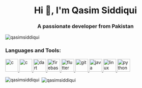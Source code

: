 <h1 align="center">Hi 👋, I'm Qasim Siddiqui</h1>
<h3 align="center">A passionate developer from Pakistan</h3>

<p align="left"> <img src="https://komarev.com/ghpvc/?username=qasimsiddiqui&label=Profile%20views&color=0e75b6&style=flat" alt="qasimsiddiqui" /> </p>

<h3 align="left">Languages and Tools:</h3>
<p align="left"><a href="https://www.cprogramming.com/" target="_blank"> <img src="https://devicons.github.io/devicon/devicon.git/icons/c/c-original.svg" alt="c" width="40" height="40"/> <a href="https://www.cprogramming.com/" target="_blank"> <img src="https://devicons.github.io/devicon/devicon.git/icons/cplusplus/cplusplus-original.svg" alt="c" width="40" height="40"/> </a> <a href="https://dart.dev" target="_blank"> <img src="https://www.vectorlogo.zone/logos/dartlang/dartlang-icon.svg" alt="dart" width="40" height="40"/> </a> <a href="https://firebase.google.com/" target="_blank"> <img src="https://www.vectorlogo.zone/logos/firebase/firebase-icon.svg" alt="firebase" width="40" height="40"/> </a> <a href="https://flutter.dev" target="_blank"> <img src="https://www.vectorlogo.zone/logos/flutterio/flutterio-icon.svg" alt="flutter" width="40" height="40"/> </a> <a href="https://git-scm.com/" target="_blank"> <img src="https://www.vectorlogo.zone/logos/git-scm/git-scm-icon.svg" alt="git" width="40" height="40"/> </a> <a href="https://www.java.com" target="_blank"> <img src="https://devicons.github.io/devicon/devicon.git/icons/java/java-original-wordmark.svg" alt="java" width="40" height="40"/> </a> <a href="https://www.linux.org/" target="_blank"> <img src="https://devicons.github.io/devicon/devicon.git/icons/linux/linux-original.svg" alt="linux" width="40" height="40"/> </a> <a href="https://www.python.org" target="_blank"> <img src="https://devicons.github.io/devicon/devicon.git/icons/python/python-original.svg" alt="python" width="40" height="40"/> </a> </p>

<p><img align="left" src="https://github-readme-stats.vercel.app/api/top-langs/?username=qasimsiddiqui&layout=compact" alt="qasimsiddiqui" /></p>

<p>&nbsp;<img align="center" src="https://github-readme-stats.vercel.app/api?username=qasimsiddiqui&show_icons=true" alt="qasimsiddiqui" /></p>
